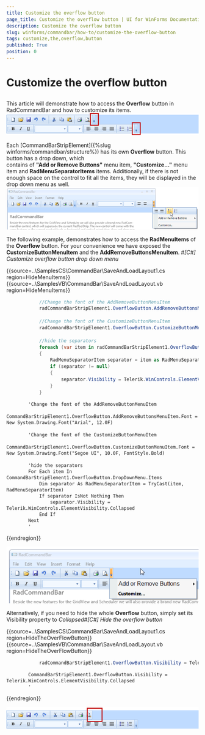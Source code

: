 ```yaml
---
title: Customize the overflow button
page_title: Customize the overflow button | UI for WinForms Documentation
description: Customize the overflow button
slug: winforms/commandbar/how-to/customize-the-overflow-button
tags: customize,the,overflow,button
published: True
position: 0
---
```


# Customize the overflow button



## 

This article will demonstrate how to access the __Overflow__ button
        	in RadCommandBar and how to customize its items.
        ![commandbar-howto-customize-the-overflow-button 001](images/commandbar-howto-customize-the-overflow-button001.png)

Each [CommandBarStripElement]({%slug winforms/commandbar/structure%})
			has its own __Overflow__ button. This button has a drop down, which  
			contains of __"Add or Remove Buttons"__ menu item, 
			__"Customize..."__ menu item and 
			__RadMenuSeparatorItems__ items.
			Additionally, if there is not enough space on the control to fit all the items, they will be displayed
			in the drop down menu as well.
		![commandbar-howto-customize-the-overflow-button 002](images/commandbar-howto-customize-the-overflow-button002.png)

The following example, demonstrates how to access the __RadMenuItems__ of the 
			__Overflow__ button. For your convenience we have exposed the
			__CustomizeButtonMenuItem__ and the __AddRemoveButtonsMenuItem__.
		#_[C#] Customize overflow button drop down menu_

	



{{source=..\SamplesCS\CommandBar\SaveAndLoadLayout1.cs region=HideMenuItems}} 
{{source=..\SamplesVB\CommandBar\SaveAndLoadLayout.vb region=HideMenuItems}} 

````C#
            //Change the font of the AddRemoveButtonMenuItem
            radCommandBarStripElement1.OverflowButton.AddRemoveButtonsMenuItem.Font = new System.Drawing.Font("Arial", 12f);

            //Change the font of the CustomizeButtonMenuItem
            radCommandBarStripElement1.OverflowButton.CustomizeButtonMenuItem.Font = new System.Drawing.Font("Segoe UI", 10f, FontStyle.Bold);

            //hide the separators
            foreach (var item in radCommandBarStripElement1.OverflowButton.DropDownMenu.Items)
            {
                RadMenuSeparatorItem separator = item as RadMenuSeparatorItem;
                if (separator != null)
                {
                    separator.Visibility = Telerik.WinControls.ElementVisibility.Collapsed;
                }
            }
````
````VB.NET
        'Change the font of the AddRemoveButtonMenuItem
        CommandBarStripElement1.OverflowButton.AddRemoveButtonsMenuItem.Font = New System.Drawing.Font("Arial", 12.0F)

        'Change the font of the CustomizeButtonMenuItem
        CommandBarStripElement1.OverflowButton.CustomizeButtonMenuItem.Font = New System.Drawing.Font("Segoe UI", 10.0F, FontStyle.Bold)

        'hide the separators
        For Each item In CommandBarStripElement1.OverflowButton.DropDownMenu.Items
            Dim separator As RadMenuSeparatorItem = TryCast(item, RadMenuSeparatorItem)
            If separator IsNot Nothing Then
                separator.Visibility = Telerik.WinControls.ElementVisibility.Collapsed
            End If
        Next
        '
````

{{endregion}} 


![commandbar-howto-customize-the-overflow-button 003](images/commandbar-howto-customize-the-overflow-button003.png)

Alternatively, if you need to hide the whole __Overflow__ button, simply set
			its Visibility property to *Collapsed*#_[C#] Hide the overflow button_

	



{{source=..\SamplesCS\CommandBar\SaveAndLoadLayout1.cs region=HideTheOverFlowButton}} 
{{source=..\SamplesVB\CommandBar\SaveAndLoadLayout.vb region=HideTheOverFlowButton}} 

````C#
            radCommandBarStripElement1.OverflowButton.Visibility = Telerik.WinControls.ElementVisibility.Collapsed;
````
````VB.NET
        CommandBarStripElement1.OverflowButton.Visibility = Telerik.WinControls.ElementVisibility.Collapsed
        '
````

{{endregion}} 


![commandbar-howto-customize-the-overflow-button 004](images/commandbar-howto-customize-the-overflow-button004.png)
